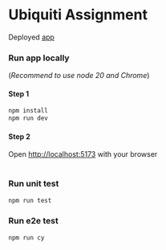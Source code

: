 # Ubiquiti Assignment
Deployed [app](https://ubiquiti-nine.vercel.app/)

### Run app locally
(_Recommend to use node 20 and Chrome_)
#### Step 1
```bash
npm install
npm run dev
```
#### Step 2
Open [http://localhost:5173](http://localhost:5173) with your browser<br/><br/>

### Run unit test
```bash
npm run test
```

### Run e2e test
```bash
npm run cy
```
